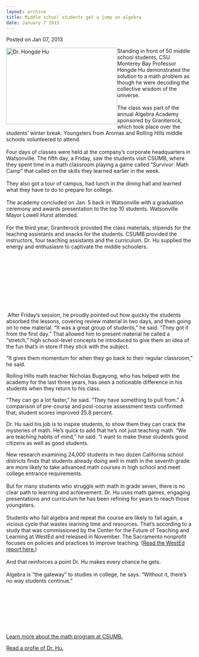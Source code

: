 ```yaml
---
layout: archive
title: Middle school students get a jump on algebra
date: January 7 2013
---
```





<span class="date">Posted on Jan 07, 2013    </span>
<p><img alt="Dr. Hongde Hu" src="http://news.csumb.edu/sites/default/files/65/attachments/news/images/hongde_hu_small_0.jpg" style="float:left; width:300px; height:206px">Standing in front
of 50 middle school students, CSU Monterey Bay Professor Hongde Hu
demonstrated the solution to a math problem as though he were
decoding the collective wisdom of the universe.<br>
<br>
The class was part of the annual Algebra Academy sponsored by
Graniterock, which took place over the students&#x2019; winter break.
Youngsters from Aromas and Rolling Hills middle schools volunteered
to attend.<br>
<br>
Four days of classes were held at the company&#x2019;s corporate
headquarters in Watsonville. The fifth day, a Friday, saw the
students visit CSUMB, where they spent time in a math classroom
playing a game called &#x201C;Survivor: Math Camp&#x201D; that called on the
skills they learned earlier in the week.<br>
<br>
They also got a tour of campus, had lunch in the dining hall and
learned what they have to do to prepare for college.<br>
<br>
The academy concluded on Jan. 5 back in Watsonville with a
graduation ceremony and awards presentation to the top 10 students.
Watsonville Mayor Lowell Hurst attended.<br>
<br>
For the third year, Graniterock provided the class materials,
stipends for the teaching assistants and snacks for the students.
CSUMB provided the instructors, four teaching assistants and the
curriculum. Dr. Hu supplied the energy and enthusiasm to captivate
the middle schoolers.</br></br></br></br></br></br></br></br></br></br></img></p>
<p>&#x2028;After Friday&#x2019;s session, he proudly pointed out how quickly the
students absorbed the lessons, covering review material in two
days, and then going on to new material. &#x201C;It was a great group of
students,&#x201D; he said. &#x201C;They got it from the first day.&#x201D; That allowed
him to present material he called a &#x201C;stretch,&#x201D; high school-level
concepts he introduced to give them an idea of the fun that&#x2019;s in
store if they stick with the subject.&#xA0;</p>
<p>&#x201C;It gives them momentum for when they go back to their regular
classroom,&#x201D; he said.</p>
<p>Rolling Hills math teacher Nicholas Bugayong, who has helped
with the academy for the last three years, has seen a noticeable
difference in his students when they return to his class.</p>
<p>&#x201C;They can go a lot faster,&#x201D; he said. &#x201C;They have something to
pull from.&#x201D; A comparison of pre-course and post-course assessment
tests confirmed that; student scores improved 25.8 percent.</p>
<p>Dr. Hu said his job is to inspire students, to show them they
can crack the mysteries of math. He&#x2019;s quick to add that he&#x2019;s not
just teaching math. &#x201C;We are teaching habits of mind,&#x201D; he said. &#x201C;I
want to make these students good citizens as well as good
students.</p>
<p>New research examining 24,000 students in two dozen California
school districts finds that students already doing well in math in
the seventh grade are more likely to take advanced math courses in
high school and meet college entrance requirements.<br>
<br>
But for many students who struggle with math in grade seven, there
is no clear path to learning and achievement. Dr. Hu uses math
games, engaging presentations and curriculum he has been refining
for years to reach those youngsters.<br>
<br>
Students who fail algebra and repeat the course are likely to fail
again, a vicious cycle that wastes learning time and resources.
That&#x2019;s according to a study that was commissioned by the Center for
the Future of Teaching and Learning at WestEd and released in
November. The Sacramento nonprofit focuses on policies and
practices to improve teaching. (<a href="http://www.cftl.org/documents/2012/CFTL_MathPatterns_Main_Report.pdf" rel="nofollow">Read the WestEd report here.</a>)&#xA0;<br>
<br>
And that reinforces a point Dr. Hu makes every chance he
gets.<br>
<br>
Algebra is &#x201C;the gateway&#x201D; to studies in college, he says. &#x201C;Without
it, there&#x2019;s no way students continue.&#x201D;</br></br></br></br></br></br></br></br></p>
<p><a href="http://csumb.edu/math" rel="nofollow">Learn more about
the math program at CSUMB.</a></p>
<p><a href="http://success.csumb.edu/hongde-hu" rel="nofollow">Read
a profie of Dr. Hu.</a><br>
&#xA0;</br></p>





